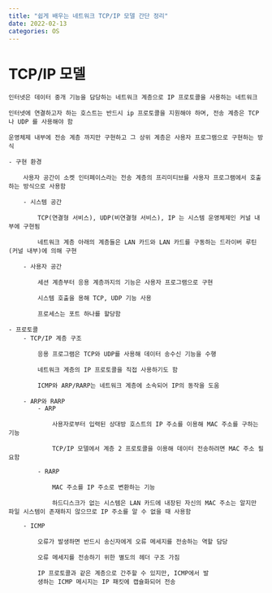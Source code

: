 ```yaml
---
title: "쉽게 배우는 네트워크 TCP/IP 모델 간단 정리"
date: 2022-02-13
categories: OS
---
```


# TCP/IP 모델

    인터넷은 데이터 중개 기능을 담당하는 네트워크 계층으로 IP 프로토콜을 사용하는 네트워크

    인터넷에 연결하고자 하는 호스트는 반드시 ip 프로토콜을 지원해야 하며, 전송 계층은 TCP 나 UDP 를 사용해야 함

    운영체제 내부에 전송 계층 까지만 구현하고 그 상위 계층은 사용자 프로그램으로 구현하는 방식

    - 구현 환경

        사용자 공간이 소켓 인터페이스라는 전송 계층의 프리미티브를 사용자 프로그램에서 호출하는 방식으로 사용함

        - 시스템 공간

            TCP(연결형 서비스), UDP(비연결형 서비스), IP 는 시스템 운영체제인 커널 내부에 구현됨

            네트워크 계층 아래의 계층들은 LAN 카드와 LAN 카드를 구동하는 드라이버 루틴(커널 내부)에 의해 구현

        - 사용자 공간

            세션 계층부터 응용 계층까지의 기능은 사용자 프로그램으로 구현

            시스템 호출을 용해 TCP, UDP 기능 사용

            프로세스는 포트 하나를 할당함

    - 프로토콜
        - TCP/IP 계층 구조

            응용 프로그램은 TCP와 UDP를 사용해 데이터 송수신 기능을 수행

            네트워크 계층의 IP 프로토콜을 직접 사용하기도 함

            ICMP와 ARP/RARP는 네트워크 계층에 소속되어 IP의 동작을 도움

        - ARP와 RARP
            - ARP

                사용자로부터 입력된 상대방 호스트의 IP 주소를 이용해 MAC 주소를 구하는 기능

                TCP/IP 모델에서 계층 2 프로토콜을 이용해 데이터 전송하려면 MAC 주소 필요함

            - RARP

                MAC 주소를 IP 주소로 변환하는 기능

                하드디스크가 없는 시스템은 LAN 카드에 내장된 자신의 MAC 주소는 알지만 파일 시스템이 존재하지 않으므로 IP 주소를 알 수 없을 때 사용함

        - ICMP

            오류가 발생하면 반드시 송신자에게 오류 메세지를 전송하는 역할 담당

            오류 메세지를 전송하기 위한 별도의 헤더 구조 가짐

            IP 프로토콜과 같은 계층으로 간주할 수 있지만, ICMP에서 발
            생하는 ICMP 메시지는 IP 패킷에 캡슐화되어 전송
